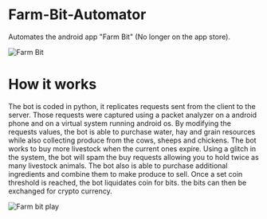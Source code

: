 # Farm-Bit-Automator
Automates the android app "Farm Bit" (No longer on the app store). 

![Farm Bit](https://i.imgur.com/doU92xX.png)

# How it works

The bot is coded in python, it replicates requests sent from the client to the server. Those requests were captured using a packet analyzer on a android phone and on a virtual system running android os. By modifying the requests values, the bot is able to purchase water, hay and grain resources while also collecting produce from the cows, sheeps and chickens. The bot works to buy more livestock when the current ones expire. Using a glitch in the system, the bot will spam the buy requests allowing you to hold twice as many livestock animals. The bot also is able to purchase additional ingredients and combine them to make produce to sell. Once a set coin threshold is reached, the bot liquidates coin for bits. the bits can then be exchanged for crypto currency. 



![Farm bit play](https://i.imgur.com/9ACKStq.png)

